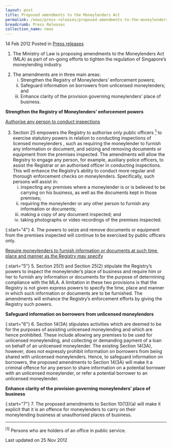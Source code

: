 ```yaml
---
layout: post
title: Proposed amendments to the Moneylenders Act
permalink: /news/press-releases/proposed-amendments-to-the-moneylenders-act
breadcrumb: Press Releases
collection_name: news
---
```


14 Feb 2012 Posted in [Press releases](/news/press-releases)

1. The Ministry of Law is proposing amendments to the Moneylenders Act (MLA) as part of on-going efforts to tighten the regulation of Singapore’s moneylending industry.

<ol start="2">
<li>The amendments are in three main areas:

<ol style="list-style-type: lower-roman;">

<li>Strengthen the Registry of Moneylenders’ enforcement powers;</li>

<li>Safeguard information on borrowers from unlicensed moneylenders; and</li>

<li>Enhance clarity of the provision governing moneylenders’ place of business.</li>



</ol>

</li>

</ol>

**Strengthen the Registry of Moneylenders’ enforcement powers**

<u>Authorise any person to conduct inspections</u>

<ol start="3">
<li>Section 25 empowers the Registry to authorise only public officers <a href="#fn1"><sup>1</sup></a> to exercise statutory powers in relation to conducting inspections of licensed moneylenders , such as requiring the moneylender to furnish any information or document, and seizing and removing documents or equipment from the premises inspected. The amendments will allow the Registry to engage any person, for example, auxiliary police officers, to assist the Registrar or an authorised officer in conducting inspections. This will enhance the Registry’s ability to conduct more regular and thorough enforcement checks on moneylenders. Specifically, such persons will assist in:

<ol style="list-style-type: lower-roman">

<li>inspecting any premises where a moneylender is or is believed to be carrying on his business, as well as the documents kept in those premises;</li>

<li>requiring the moneylender or any other person to furnish any information or documents;</li>

<li>making a copy of any document inspected; and</li>

<li>taking photographs or video recordings of the premises inspected.</li>



</ol>


</li>

</ol>

{:start="4"}
4. The powers to seize and remove documents or equipment from the premises inspected will continue to be exercised by public officers only.

<u>Require moneylenders to furnish information or documents at such time, place and manner as the Registry may specify</u>

{:start="5"}
5. Section 25(1) and Section 25(2) stipulate the Registry’s powers to inspect the moneylender’s place of business and require him or her to furnish any information or documents for the purpose of determining compliance with the MLA. A limitation in these two provisions is that the Registry is not given express powers to specify the time, place and manner in which such information or documents are to be furnished. The amendments will enhance the Registry’s enforcement efforts by giving the Registry such powers.


**Safeguard information on borrowers from unlicensed moneylenders**

{:start="6"}
6. Section 14(3A) stipulates activities which are deemed to be for the purposes of assisting unlicensed moneylending and which are hence prohibited. These include allowing any premises to be used for unlicensed moneylending, and collecting or demanding payment of a loan on behalf of an unlicensed moneylender. The existing Section 14(3A), however, does not expressly prohibit information on borrowers from being shared with unlicensed moneylenders. Hence, to safeguard information on borrowers, the proposed amendments to Section 14(3A) will make it a criminal offence for any person to share information on a potential borrower with an unlicensed moneylender, or refer a potential borrower to an unlicensed moneylender.


**Enhance clarity of the provision governing moneylenders’ place of business**

{:start="7"}
7. The proposed amendments to Section 10(13)(a) will make it explicit that it is an offence for moneylenders to carry on their moneylending business at unauthorised places of business.

---


<p id="fn1"><sup>[1]</sup> Persons who are holders of an office in public service.</p>

<p class="right-side-updated">Last updated on 25 Nov 2012</p>





